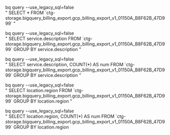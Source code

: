 bq query --use_legacy_sql=false \
"
SELECT * FROM \`ctg-storage.bigquery_billing_export.gcp_billing_export_v1_01150A_B8F62B_47D999\`
"

bq query --use_legacy_sql=false \
"
SELECT service.description FROM \`ctg-storage.bigquery_billing_export.gcp_billing_export_v1_01150A_B8F62B_47D999\` GROUP BY service.description
"

bq query --use_legacy_sql=false \
"
SELECT service.description, COUNT(*) AS num FROM \`ctg-storage.bigquery_billing_export.gcp_billing_export_v1_01150A_B8F62B_47D999\` GROUP BY service.description
"

bq query --use_legacy_sql=false \
"
SELECT location.region FROM \`ctg-storage.bigquery_billing_export.gcp_billing_export_v1_01150A_B8F62B_47D999\` GROUP BY location.region
"

bq query --use_legacy_sql=false \
"
SELECT location.region, COUNT(*) AS num FROM \`ctg-storage.bigquery_billing_export.gcp_billing_export_v1_01150A_B8F62B_47D999\` GROUP BY location.region
